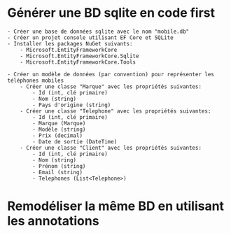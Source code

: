 # Générer une BD sqlite en code first
    - Créer une base de données sqlite avec le nom "mobile.db"
    - Créer un projet console utilisant EF Core et SQLite
    - Installer les packages NuGet suivants:
        - Microsoft.EntityFrameworkCore
        - Microsoft.EntityFrameworkCore.Sqlite
        - Microsoft.EntityFrameworkCore.Tools

    - Créer un modèle de données (par convention) pour représenter les téléphones mobiles
        - Créer une classe "Marque" avec les propriétés suivantes:
            - Id (int, clé primaire)
            - Nom (string)
            - Pays d'origine (string)
        - Créer une classe "Telephone" avec les propriétés suivantes:
            - Id (int, clé primaire)
            - Marque (Marque)
            - Modèle (string)
            - Prix (decimal)
            - Date de sortie (DateTime)
        - Créer une classe "Client" avec les propriétés suivantes:
            - Id (int, clé primaire)
            - Nom (string)
            - Prénom (string)
            - Email (string)
            - Telephones (List<Telephone>)

# Remodéliser la même BD en utilisant les annotations 



    


